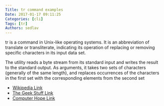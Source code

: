 ```yaml
---
Title: tr command examples
Date: 2017-01-17 09:11:25
Categories: [cli]
Tags: [tr]
Authors: sedlav
---
```


tr is a command in Unix-like operating systems. It is an abbreviation of translate or transliterate, indicating its operation of replacing or removing specific characters in its input data set.

The utility reads a byte stream from its standard input and writes the result to the standard output. As arguments, it takes two sets of characters (generally of the same length), and replaces occurrences of the characters in the first set with the corresponding elements from the second set

* [Wikipedia Link](https://en.wikipedia.org/wiki/Tr_(Unix))
* [The Geek Stuff Link](http://www.thegeekstuff.com/2012/12/linux-tr-command)
* [Computer Hope Link](http://www.computerhope.com/unix/utr.htm)
